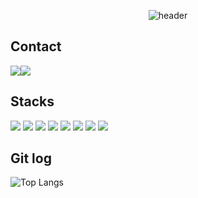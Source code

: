 <div align="center">
  
![header](https://capsule-render.vercel.app/api?type=waving&height=200&width=1000&color=6495ED&text=Welcome%20to%20Saem's%20Github&fontColor=fff&fontSize=45) <br />
</div>

## Contact
<div style="display:flex; flex-direction:row;">
<a href="mailto:saem030@naver.com"><img src="https://img.shields.io/badge/email-03C75A?style=for-the-badge&logo=naver&logoColor=white"></a>
<a href="https://velog.io/@saemmmm"><img src="https://img.shields.io/badge/velog-20C997?style=for-the-badge&logo=velog&logoColor=white"></a>
</div>

## Stacks
<img src="https://img.shields.io/badge/javascript-F7DF1E?style=for-the-badge&logo=javascript&logoColor=black"> <img src="https://img.shields.io/badge/react-61DAFB?style=for-the-badge&logo=react&logoColor=black"> <img src="https://img.shields.io/badge/typescript-3178C6?style=for-the-badge&logo=typescript&logoColor=white"> <img src="https://img.shields.io/badge/nextjs-000000?style=for-the-badge&logo=nextdotjs&logoColor=white"> <img src="https://img.shields.io/badge/graphql-E10098?style=for-the-badge&logo=graphql&logoColor=white"> <img src="https://img.shields.io/badge/css-1572B6?style=for-the-badge&logo=css3&logoColor=white"> <img src="https://img.shields.io/badge/scss-CC6699?style=for-the-badge&logo=sass&logoColor=white"> <img src="https://img.shields.io/badge/styledcomponents-DB7093?style=for-the-badge&logo=styledcomponents&logoColor=white"> 

## Git log
![Top Langs](https://github-readme-stats.vercel.app/api/top-langs/?username=SAEMMM&layout=compact)


